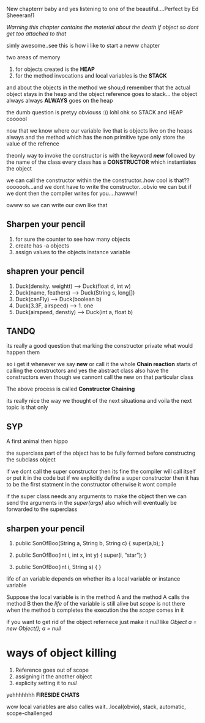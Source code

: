 New chapterrr baby and yes listening to one of the beautiful....Perfect by Ed Sheeeran!1

*Warning this chapter contains the material about the death if object so dont get too attached to that*

simly awesome..see this is how i like to start a neww chapter

two areas of memory
1. for objects created is the **HEAP**
2. for the method invocations and local variables is the **STACK**

and about the objects in the method we shou;d remember that the actual object stays in the heap and the object reference goes to stack...
the object always always **ALWAYS** goes on the heap

the dumb question is pretyy obviouss :)) lohl
ohk so STACK and HEAP coooool

now that  we know where our variable live
that is objects live on the heaps always
and the method which has the non primitive type only store the value of the refrence

theonly way to invoke the constructor is with the keyword ***new*** followed by the name of the class
every class has a **CONSTRUCTOR** which instantiates the object

we can call the constructor within the the constructor..how cool is that??
ooooooh...and we dont have to write the constructor...obvio we can but if we dont then the compiler writes for you....hawww!!


owww so we can write our own like that

## Sharpen your pencil
1. for sure the counter to see how many objects 
2. create has -a objects
3. assign values to the objects instance variable

## shapren your pencil
1. Duck(density. weightt) --> Duck(float d, int w)
2. Duck(name, feathers) --> Duck(String s, long[])
3. Duck(canFly) --> Duck(boolean b)
4. Duck(3.3F, airspeed) --> 1. one
5. Duck(airspeed, denstiy) --> Duck(int a, float b)

## TANDQ
its really a good question that marking the constructor private what would happen them

so i get it whenever we say **new** or call it the whole **Chain reaction** starts of calling the constructors and yes the abstract class also have the constructors even though we cannont call the new on that particular class

The above process is called **Constructor Chaining**

its really nice the way we thought of the next situationa and voila the next topic is that only

## SYP
A first animal then hippo

the superclass part of the object has to be fully formed before constructng the subclass object

if we dont call the super constructor then its fine the compiler will call itself or put it in the code
but if we explicitly define a super constructor then it has to be the first statment in the constructor otherwise it wont compile

if the super class needs any arguments to make the object then we can send the arguments in the *super(args)* also which will eventually be forwarded to the superclass

## sharpen your pencil
1. public SonOfBoo(String a, String b, String c) {
super(a,b);
}

2. public SonOfBoo(int i, int x, int y) {
super(i, “star”);
}

3. public SonOfBoo(int i, String s) {
}

life of an variable depends on whether its a local variable or instance variable

Suppose the local variable is in the method A and the method A calls the method B then the *life* of the variable is still alive but *scope* is not there when the method b completes the execution the the *scope* comes in it 

if you want to get rid of the object refernece just make it *null* like
*Object a = new Object();
a = null*

# ways of object killing
1. Reference goes out of scope
2. assigning it the another object
3. explicity setting it to *null*


yehhhhhhh **FIRESIDE CHATS**

wow local variables are also calles wait...local(obvio), stack, automatic, scope-challenged
